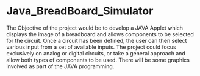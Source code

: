 # Java_BreadBoard_Simulator
The Objective of the project would be to develop a JAVA Applet which displays the image of a breadboard and allows components to be selected for the circuit. Once a circuit has been defined, the user can then select various input from a set of available inputs. The project could focus exclusively on analog or digital circuits, or take a general approach and allow both types of components to be used. There will be some graphics involved as part of the JAVA programming.

